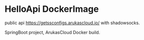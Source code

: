 # HelloApi DockerImage
public api https://getssconfigs.arukascloud.io/ with shadowsocks.

SpringBoot project, ArukasCloud Docker build.
